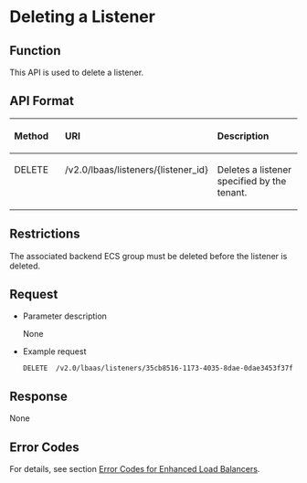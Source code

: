 # Deleting a Listener<a name="EN-US_TOPIC_0096561543"></a>

## Function<a name="en-us_topic_0049139644_section30386741"></a>

This API is used to delete a listener.

## API Format<a name="en-us_topic_0049139644_section5045213"></a>

<a name="en-us_topic_0049139644_table10797997114634"></a><table><thead align="left"><tr id="en-us_topic_0049139644_row43048302114634"><th class="cellrowborder" valign="top" width="18.86%" id="mcps1.1.4.1.1"><p id="en-us_topic_0049139644_p39485450114639"><a name="en-us_topic_0049139644_p39485450114639"></a><a name="en-us_topic_0049139644_p39485450114639"></a><strong id="b842352706172312"><a name="b842352706172312"></a><a name="b842352706172312"></a>Method</strong></p>
</th>
<th class="cellrowborder" valign="top" width="47.81%" id="mcps1.1.4.1.2"><p id="en-us_topic_0049139644_p44204919114639"><a name="en-us_topic_0049139644_p44204919114639"></a><a name="en-us_topic_0049139644_p44204919114639"></a>URI</p>
</th>
<th class="cellrowborder" valign="top" width="33.33%" id="mcps1.1.4.1.3"><p id="en-us_topic_0049139644_p23828676114639"><a name="en-us_topic_0049139644_p23828676114639"></a><a name="en-us_topic_0049139644_p23828676114639"></a><strong id="b842352706192251"><a name="b842352706192251"></a><a name="b842352706192251"></a>Description</strong></p>
</th>
</tr>
</thead>
<tbody><tr id="en-us_topic_0049139644_row59568308114634"><td class="cellrowborder" valign="top" width="18.86%" headers="mcps1.1.4.1.1 "><p id="en-us_topic_0049139644_p43400735114639"><a name="en-us_topic_0049139644_p43400735114639"></a><a name="en-us_topic_0049139644_p43400735114639"></a>DELETE</p>
</td>
<td class="cellrowborder" valign="top" width="47.81%" headers="mcps1.1.4.1.2 "><p id="en-us_topic_0049139644_p25798653114639"><a name="en-us_topic_0049139644_p25798653114639"></a><a name="en-us_topic_0049139644_p25798653114639"></a>/v2.0/lbaas/listeners/{listener_id}</p>
</td>
<td class="cellrowborder" valign="top" width="33.33%" headers="mcps1.1.4.1.3 "><p id="en-us_topic_0049139644_p9316188114639"><a name="en-us_topic_0049139644_p9316188114639"></a><a name="en-us_topic_0049139644_p9316188114639"></a>Deletes a listener specified by the tenant.</p>
</td>
</tr>
</tbody>
</table>

## Restrictions<a name="en-us_topic_0049139644_section45406920"></a>

The associated backend ECS group must be deleted before the listener is deleted.

## Request<a name="section95756481931"></a>

-   Parameter description

    None

-   Example request

    ```
    DELETE  /v2.0/lbaas/listeners/35cb8516-1173-4035-8dae-0dae3453f37f
    ```


## Response<a name="section19304559449"></a>

None

## Error Codes<a name="en-us_topic_0049139644_section32832084"></a>

For details, see section  [Error Codes for Enhanced Load Balancers](error-codes-for-enhanced-load-balancers.md).

